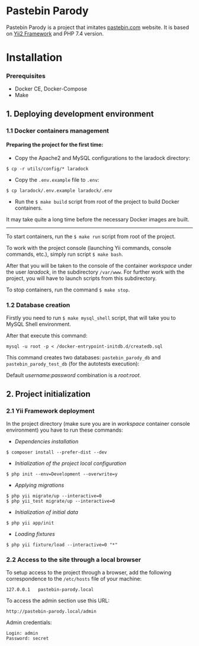 # Pastebin Parody
Pastebin Parody is a project that imitates [pastebin.com](https://pastebin.com) website. It is based on [Yii2 Framework](https://www.yiiframework.com/) and PHP 7.4 version.

# Installation

### Prerequisites
- Docker CE, Docker-Compose
- Make

## 1. Deploying development environment
### 1.1 Docker containers management

#### Preparing the project for the first time:

- Copy the Apache2 and MySQL configurations to the laradock directory:
```
$ cp -r utils/config/* laradock
```

- Copy the `.env.example` file to `.env`:
```
$ cp laradock/.env.example laradock/.env
```

- Run the `$ make build` script from root of the project to build Docker containers.

It may take quite a long time before the necessary Docker images are built.

---

To start containers, run the `$ make run` script from root of the project.

To work with the project console (launching Yii commands, console commands, etc.), simply run
script `$ make bash`. 

After that you will be taken to the console of the container *workspace* under the user *laradock*, in the subdirectory
`/var/www`. For further work with the project, you will have to launch scripts from this subdirectory.

To stop containers, run the command `$ make stop`.

### 1.2 Database creation

Firstly you need to run `$ make mysql_shell` script, that will take you to MySQL Shell environment.

After that execute this command:
```
mysql -u root -p < /docker-entrypoint-initdb.d/createdb.sql
```
This command creates two databases: `pastebin_parody_db` and `pastebin_parody_test_db` (for the autotests execution):

Default *username:password* combination is a *root:root*.

## 2. Project initialization
### 2.1 Yii Framework deployment

In the project directory (make sure you are in *workspace* container console environment) you have to run these commands:

- *Dependencies installation*
```
$ composer install --prefer-dist --dev
```

- *Initialization of the project local configuration*
```
$ php init --env=Development --overwrite=y
```

- *Applying migrations*
```
$ php yii migrate/up --interactive=0
$ php yii_test migrate/up --interactive=0
```

- *Initialization of initial data*
```
$ php yii app/init
```

- *Loading fixtures*
```
$ php yii fixture/load --interactive=0 "*"
```

### 2.2 Access to the site through a local browser

To setup access to the project through a browser, add the following correspondence to the `/etc/hosts` file of your machine:
```
127.0.0.1   pastebin-parody.local
```

To access the admin section use this URL:
```
http://pastebin-parody.local/admin
```

Admin credentials:
```
Login: admin
Password: secret
```
